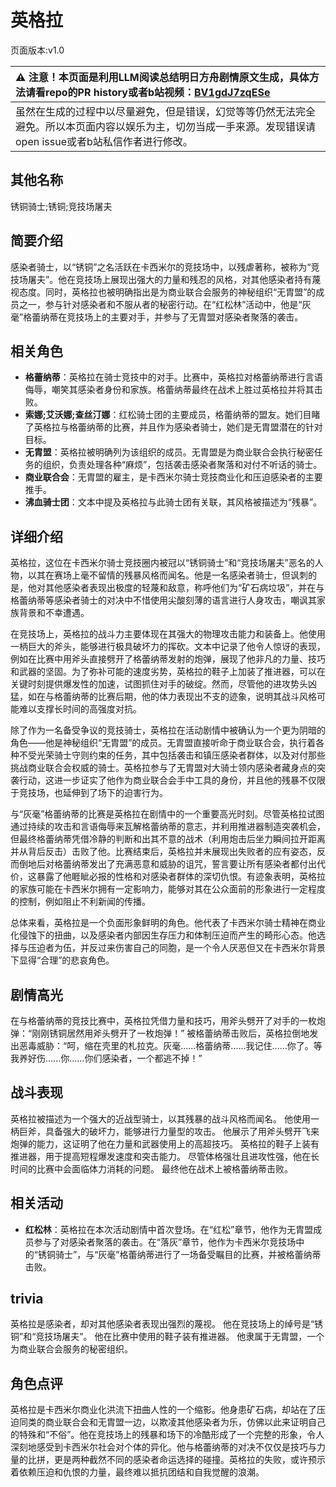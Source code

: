 # 英格拉
页面版本:v1.0
 

| :warning: 注意！本页面是利用LLM阅读总结明日方舟剧情原文生成，具体方法请看repo的PR history或者b站视频：[BV1gdJ7zqESe](https://www.bilibili.com/video/BV1gdJ7zqESe/)         |
|:----------------------------|
| 虽然在生成的过程中以尽量避免，但是错误，幻觉等等仍然无法完全避免。所以本页面内容以娱乐为主，切勿当成一手来源。发现错误请open issue或者b站私信作者进行修改。|



## 其他名称
锈铜骑士;锈铜;竞技场屠夫
## 简要介绍
感染者骑士，以“锈铜”之名活跃在卡西米尔的竞技场中，以残虐著称，被称为“竞技场屠夫”。他在竞技场上展现出强大的力量和残忍的风格，对其他感染者持有蔑视态度。同时，英格拉也被明确指出是为商业联合会服务的神秘组织“无胄盟”的成员之一，参与针对感染者和不服从者的秘密行动。在“红松林”活动中，他是“灰毫”格蕾纳蒂在竞技场上的主要对手，并参与了无胄盟对感染者聚落的袭击。
## 相关角色
-   **格蕾纳蒂**：英格拉在骑士竞技中的对手。比赛中，英格拉对格蕾纳蒂进行言语侮辱，嘲笑其感染者身份和家族。格蕾纳蒂最终在战术上胜过英格拉并将其击败。
-   **索娜;艾沃娜;查丝汀娜**：红松骑士团的主要成员，格蕾纳蒂的盟友。她们目睹了英格拉与格蕾纳蒂的比赛，并且作为感染者骑士，她们是无胄盟潜在的针对目标。
-   **无胄盟**：英格拉被明确列为该组织的成员。无胄盟是为商业联合会执行秘密任务的组织，负责处理各种“麻烦”，包括袭击感染者聚落和对付不听话的骑士。
-   **商业联合会**：无胄盟的雇主，是卡西米尔骑士竞技商业化和压迫感染者的主要推手。
-   **沸血骑士团**：文本中提及英格拉与此骑士团有关联，其风格被描述为“残暴”。
## 详细介绍
英格拉，这位在卡西米尔骑士竞技圈内被冠以“锈铜骑士”和“竞技场屠夫”恶名的人物，以其在赛场上毫不留情的残暴风格而闻名。他是一名感染者骑士，但讽刺的是，他对其他感染者表现出极度的轻蔑和敌意，称呼他们为“矿石病垃圾”，并在与格蕾纳蒂等感染者骑士的对决中不惜使用尖酸刻薄的语言进行人身攻击，嘲讽其家族背景和不幸遭遇。

在竞技场上，英格拉的战斗力主要体现在其强大的物理攻击能力和装备上。他使用一柄巨大的斧头，能够进行极具破坏力的挥砍。文本中记录了他令人惊讶的表现，例如在比赛中用斧头直接劈开了格蕾纳蒂发射的炮弹，展现了他非凡的力量、技巧和武器的坚固。为了弥补可能的速度劣势，英格拉的鞋子上加装了推进器，可以在关键时刻提供爆发性的加速，试图抓住对手的破绽。然而，尽管他的进攻势头凶猛，如在与格蕾纳蒂的比赛后期，他的体力表现出不支的迹象，说明其战斗风格可能难以支撑长时间的高强度对抗。

除了作为一名备受争议的竞技骑士，英格拉在活动剧情中被确认为一个更为阴暗的角色——他是神秘组织“无胄盟”的成员。无胄盟直接听命于商业联合会，执行着各种不受光荣骑士守则约束的任务，其中包括袭击和镇压感染者群体，以及对付那些挑战商业联合会权威的骑士。英格拉参与了无胄盟对大骑士领内感染者藏身点的突袭行动，这进一步证实了他作为商业联合会手中工具的身份，并且他的残暴不仅限于竞技场，也延伸到了场下的迫害行为。

与“灰毫”格蕾纳蒂的比赛是英格拉在剧情中的一个重要高光时刻。尽管英格拉试图通过持续的攻击和言语侮辱来瓦解格蕾纳蒂的意志，并利用推进器制造突袭机会，但最终格蕾纳蒂凭借冷静的判断和出其不意的战术（利用炮击后坐力瞬间拉开距离并从背后反击）击败了他。比赛结束后，英格拉并未展现出失败者的应有姿态，反而倒地后对格蕾纳蒂发出了充满恶意和威胁的诅咒，誓言要让所有感染者都付出代价，这暴露了他睚眦必报的性格和对感染者群体的深切仇恨。有迹象表明，英格拉的家族可能在卡西米尔拥有一定影响力，能够对其在公众面前的形象进行一定程度的控制，例如阻止不利新闻的传播。

总体来看，英格拉是一个负面形象鲜明的角色。他代表了卡西米尔骑士精神在商业化侵蚀下的扭曲，以及感染者内部因生存压力和体制压迫而产生的畸形心态。他选择与压迫者为伍，并反过来伤害自己的同胞，是一个令人厌恶但又在卡西米尔背景下显得“合理”的悲哀角色。
## 剧情高光
在与格蕾纳蒂的竞技比赛中，英格拉凭借力量和技巧，用斧头劈开了对手的一枚炮弹：“刚刚锈铜居然用斧头劈开了一枚炮弹！”
被格蕾纳蒂击败后，英格拉倒地发出恶毒威胁：“呵，缩在壳里的札拉克。灰毫......格蕾纳蒂......我记住......你了。等我养好伤......你......你们感染者，一个都逃不掉！”
## 战斗表现
英格拉被描述为一个强大的近战型骑士，以其残暴的战斗风格而闻名。
他使用一柄巨斧，具备强大的破坏力，能够进行力量型的攻击。
他展示了用斧头劈开飞来炮弹的能力，这证明了他在力量和武器使用上的高超技巧。
英格拉的鞋子上装有推进器，用于提高短程爆发速度和突击能力。
尽管体格强壮且进攻性强，他在长时间的比赛中会面临体力消耗的问题。
最终他在战术上被格蕾纳蒂击败。
## 相关活动
-   **红松林**：英格拉在本次活动剧情中首次登场。在“红松”章节，他作为无胄盟成员参与了对感染者聚落的袭击。在“落灰”章节，他作为卡西米尔竞技场中的“锈铜骑士”，与“灰毫”格蕾纳蒂进行了一场备受瞩目的比赛，并被格蕾纳蒂击败。
## trivia
英格拉是感染者，却对其他感染者表现出强烈的蔑视。
他在竞技场上的绰号是“锈铜”和“竞技场屠夫”。
他在比赛中使用的鞋子装有推进器。
他隶属于无胄盟，一个为商业联合会服务的秘密组织。
## 角色点评
英格拉是卡西米尔商业化洪流下扭曲人性的一个缩影。他身患矿石病，却站在了压迫同类的商业联合会和无胄盟一边，以欺凌其他感染者为乐，仿佛以此来证明自己的特殊和“不俗”。他在竞技场上的残暴和场下的冷酷形成了一个完整的形象，令人深刻地感受到卡西米尔社会对个体的异化。他与格蕾纳蒂的对决不仅仅是技巧与力量的比拼，更是两种截然不同的感染者命运选择的碰撞。英格拉的失败，或许预示着依赖压迫和仇恨的力量，最终难以抵抗团结和自我觉醒的浪潮。